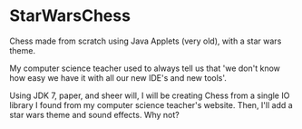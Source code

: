 # StarWarsChess
Chess made from scratch using Java Applets (very old), with a star wars theme.

My computer science teacher used to always tell us that 'we don't know how easy we have it with all our new IDE's and new tools'.  

Using JDK 7, paper, and sheer will, I will be creating Chess from a single IO library I found from my computer science teacher's website. Then, I'll add a star wars theme and sound effects. Why not?
